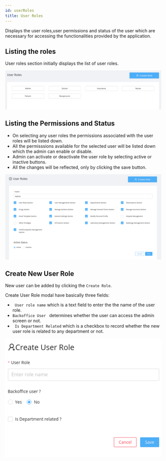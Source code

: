```yaml
---
id: userRoles
title: User Roles
---
```


Displays the user roles,user permissions and status of the user which are necessary for accessing the functionalities provided by the application.

## Listing the roles

User roles section initially displays the list of user roles.

![User roles section](assets/userRole/userRoleList.png)

## Listing the Permissions and Status

- On selecting any user roles the permissions associated with the user roles will be listed down.
- All the permisssions available for the selected user will be listed down which the admin can enable or disable.
- Admin can activate or deactivate the user role by selecting active or inactive buttons.
- All the changes will be reflected, only by clicking the save button.

![Permissions List](assets/userRole/permissionsList.png)

## Create New User Role

New user can be added by clicking the <code>Create Role</code>.

Create User Role modal have basically three fields:

- <code> User role name</code> which is a text field to enter the the name of the user role.
- <code>Backoffice User </code> determines whether the user can access the admin screen or not.
- <code> Is Department Related</code> which is a checkbox to record whether the new user role is related to any department or not.

![Create New User](assets/userRole/createNewUser.png)
